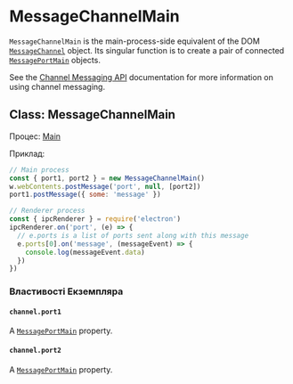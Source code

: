 # MessageChannelMain

`MessageChannelMain` is the main-process-side equivalent of the DOM [`MessageChannel`][] object. Its singular function is to create a pair of connected [`MessagePortMain`](message-port-main.md) objects.

See the [Channel Messaging API][] documentation for more information on using channel messaging.

## Class: MessageChannelMain

Процес: [Main](../glossary.md#main-process)

Приклад:

```js
// Main process
const { port1, port2 } = new MessageChannelMain()
w.webContents.postMessage('port', null, [port2])
port1.postMessage({ some: 'message' })

// Renderer process
const { ipcRenderer } = require('electron')
ipcRenderer.on('port', (e) => {
  // e.ports is a list of ports sent along with this message
  e.ports[0].on('message', (messageEvent) => {
    console.log(messageEvent.data)
  })
})
```

### Властивості Екземпляра

#### `channel.port1`

A [`MessagePortMain`](message-port-main.md) property.

#### `channel.port2`

A [`MessagePortMain`](message-port-main.md) property.

[`MessageChannel`]: https://developer.mozilla.org/en-US/docs/Web/API/MessageChannel
[Channel Messaging API]: https://developer.mozilla.org/en-US/docs/Web/API/Channel_Messaging_API

